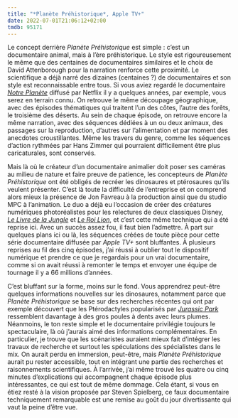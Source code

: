 ```yaml
---
title: "*Planète Préhistorique*, Apple TV+"
date: 2022-07-01T21:06:12+02:00
tmdb: 95171 
---
```


Le concept derrière *Planète Préhistorique* est simple : c’est un documentaire animal, mais à l’ère préhistorique. Le style est rigoureusement le même que des centaines de documentaires similaires et le choix de David Attenborough pour la narration renforce cette proximité. Le scientifique a déjà narré des dizaines (centaines ?) de documentaires et son style est reconnaissable entre tous. Si vous aviez regardé le documentaire [*Notre Planète*](https://voiretmanger.fr/notre-planete-fothergill-scholey-netflix/) diffusé par Netflix il y a quelques années, par exemple, vous serez en terrain connu. On retrouve le même découpage géographique, avec des épisodes thématiques qui traitent l’un des côtes, l’autre des forêts, le troisième des déserts. Au sein de chaque épisode, on retrouve encore la même narration, avec des séquences dédiées à un ou deux animaux, des passages sur la reproduction, d’autres sur l’alimentation et par moment des anecdotes croustillantes. Même les travers du genre, comme les séquences d’action rythmées par Hans Zimmer qui pourraient difficilement être plus caricaturales, sont conservés.

Mais là où le créateur d’un documentaire animalier doit poser ses caméras au milieu de nature et faire preuve de patience, les concepteurs de *Planète Préhistorique* ont été obligés de recréer les dinosaures et ptérosaures qu’ils veulent présenter. C’est là toute la difficulté de l’entreprise et on comprend alors mieux la présence de Jon Favreau à la production ainsi que du studio MPC à l’animation. Le duo a déjà eu l’occasion de créer des créatures numériques photoréalistes pour les relectures de deux classiques Disney, [*Le Livre de la Jungle*](https://voiretmanger.fr/livre-jungle-favreau/) et [*Le Roi Lion*](https://voiretmanger.fr/roi-lion-favreau/), et c’est cette même technique qui a été reprise ici. Avec un succès assez  fou, il faut bien l’admettre. À part sur quelques plans ici ou là, les séquences créées de toute pièce pour cette série documentaire diffusée par *Apple TV+* sont bluffantes. À plusieurs reprises au fil des cinq épisodes, j’ai réussi à oublier tout le dispositif numérique et prendre ce que je regardais pour un vrai documentaire, comme si on avait réussi à remonter le temps et envoyer une équipe de tournage il y a 66 millions d’années.

C’est bluffant sur la forme, moins sur le fond. Vous apprendrez peut-être quelques informations nouvelles sur les dinosaures, notamment parce que *Planète Préhistorique* se base sur des recherches récentes qui ont par exemple découvert que les Ptérodactyles popularisés par [*Jurassic Park*](https://voiretmanger.fr/jurassic-park-spielberg/) ressemblent davantage à des gros poules à dents avec leurs plumes. Néanmoins, le ton reste simple et le documentaire privilégie toujours le spectaculaire, là où j’aurais aimé des informations complémentaires. En particulier, je trouve que les scénaristes auraient mieux fait d’intégrer les travaux de recherche et surtout les spéculations des spécialistes dans le mix. On aurait perdu en immersion, peut-être, mais *Planète Préhistorique* aurait pu rester accessible, tout en intégrant une partie des recherches et raisonnements scientifiques. À l’arrivée, j’ai même trouvé les quatre ou cinq minutes d’explications qui accompagnent chaque épisode plus intéressantes, ce qui est tout de même dommage. Cela étant, si vous en étiez resté à la vision proposée par Steven Spielberg, ce faux documentaire techniquement remarquable est une remise au goût du jour divertissante qui vaut la peine d’être vue. 
